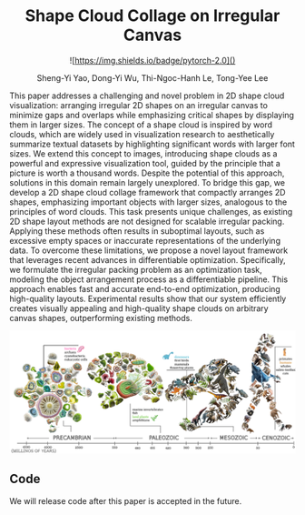 <div align="center">
  
# Shape Cloud Collage on Irregular Canvas
![https://img.shields.io/badge/pytorch-2.0]()

Sheng-Yi Yao, Dong-Yi Wu, Thi-Ngoc-Hanh Le, Tong-Yee Lee
</div>
This paper addresses a challenging and novel problem in 2D shape cloud visualization: arranging irregular 2D shapes on an irregular canvas to minimize gaps and overlaps while emphasizing critical shapes by displaying them in larger sizes. The concept of a shape cloud is inspired by word clouds, which are widely used in visualization research to aesthetically summarize textual datasets by highlighting significant words with larger font sizes. We extend this concept to images, introducing shape clouds as a powerful and expressive visualization tool, guided by the principle that a picture is worth a thousand words. Despite the potential of this approach, solutions in this domain remain largely unexplored. To bridge this gap, we develop a 2D shape cloud collage framework that compactly arranges 2D shapes, emphasizing important objects with larger sizes, analogous to the principles of word clouds. This task presents unique challenges, as existing 2D shape layout methods are not designed for scalable irregular packing. Applying these methods often results in suboptimal layouts, such as excessive empty spaces or inaccurate representations of the underlying data. To overcome these limitations, we propose a novel layout framework that leverages recent advances in differentiable optimization. Specifically, we formulate the irregular packing problem as an optimization task, modeling the object arrangement process as a differentiable pipeline. This approach enables fast and accurate end-to-end optimization, producing high-quality layouts. Experimental results show that our system efficiently creates visually appealing and high-quality shape clouds on arbitrary canvas shapes, outperforming existing methods.

![teaser](figures/teaser-shapecloud.jpg)

## Code

We will release code after this paper is accepted in the future.

